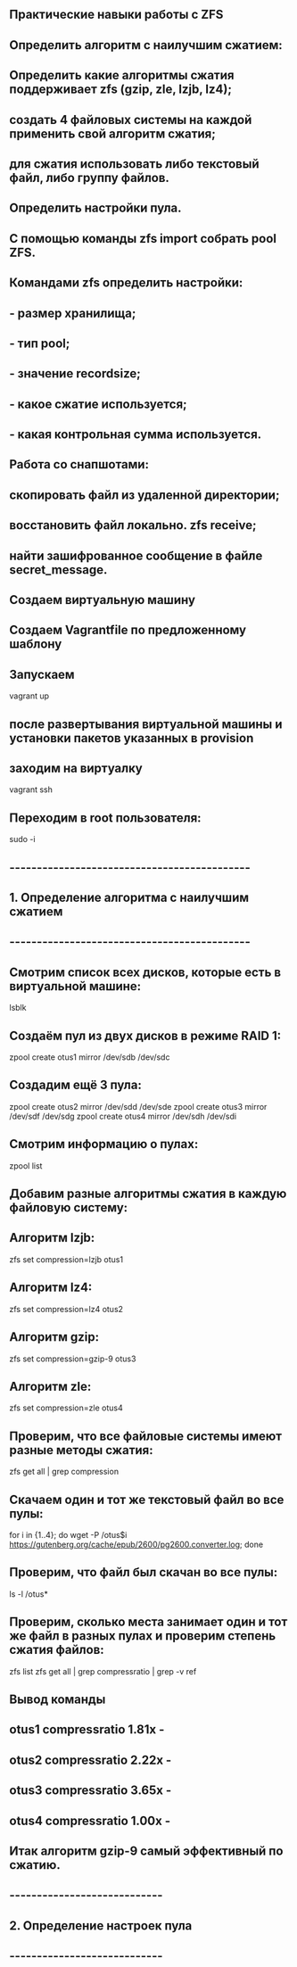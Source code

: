 ## Практические навыки работы с ZFS
## Определить алгоритм с наилучшим сжатием:
## Определить какие алгоритмы сжатия поддерживает zfs (gzip, zle, lzjb, lz4);
## создать 4 файловых системы на каждой применить свой алгоритм сжатия;
## для сжатия использовать либо текстовый файл, либо группу файлов.
## Определить настройки пула.
## С помощью команды zfs import собрать pool ZFS.
## Командами zfs определить настройки:
   
## - размер хранилища;
    
## - тип pool;
    
## - значение recordsize;
   
## - какое сжатие используется;
   
## - какая контрольная сумма используется.

## Работа со снапшотами:
## скопировать файл из удаленной директории;
## восстановить файл локально. zfs receive;
## найти зашифрованное сообщение в файле secret_message.

## Создаем виртуальную машину
## Создаем Vagrantfile по предложенному шаблону
## Запускаем 
vagrant up
## после развертывания виртуальной машины и установки пакетов указанных в provision
## заходим на виртуалку
vagrant ssh
## Переходим в root пользователя: 
sudo -i
## --------------------------------------------
## 1. Определение алгоритма с наилучшим сжатием
## --------------------------------------------
## Смотрим список всех дисков, которые есть в виртуальной машине: 
lsblk
## Создаём пул из двух дисков в режиме RAID 1:
zpool create otus1 mirror /dev/sdb /dev/sdc
## Создадим ещё 3 пула:
zpool create otus2 mirror /dev/sdd /dev/sde
zpool create otus3 mirror /dev/sdf /dev/sdg
zpool create otus4 mirror /dev/sdh /dev/sdi
## Смотрим информацию о пулах:
zpool list
## Добавим разные алгоритмы сжатия в каждую файловую систему:
## Алгоритм lzjb:
zfs set compression=lzjb otus1
## Алгоритм lz4:
zfs set compression=lz4 otus2
## Алгоритм gzip: 
zfs set compression=gzip-9 otus3
## Алгоритм zle:  
zfs set compression=zle otus4
## Проверим, что все файловые системы имеют разные методы сжатия:
zfs get all | grep compression
## Скачаем один и тот же текстовый файл во все пулы:
for i in {1..4}; do wget -P /otus$i https://gutenberg.org/cache/epub/2600/pg2600.converter.log; done
## Проверим, что файл был скачан во все пулы:
ls -l /otus*
## Проверим, сколько места занимает один и тот же файл в разных пулах и проверим степень сжатия файлов:
zfs list
zfs get all | grep compressratio | grep -v ref
## Вывод команды
## otus1  compressratio         1.81x                  -
## otus2  compressratio         2.22x                  -
## otus3  compressratio         3.65x                  -
## otus4  compressratio         1.00x                  -
## Итак алгоритм gzip-9 самый эффективный по сжатию.
## ----------------------------
## 2. Определение настроек пула
## ----------------------------
